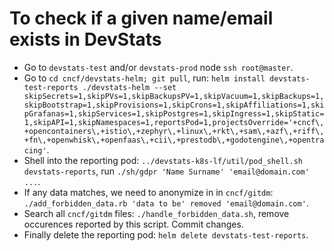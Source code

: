 # To check if a given name/email exists in DevStats

- Go to `devstats-test` and/or `devstats-prod` node `ssh root@master`.
- Go to `cd cncf/devstats-helm; git pull`, run: `helm install devstats-test-reports ./devstats-helm --set skipSecrets=1,skipPVs=1,skipBackupsPV=1,skipVacuum=1,skipBackups=1,skipBootstrap=1,skipProvisions=1,skipCrons=1,skipAffiliations=1,skipGrafanas=1,skipServices=1,skipPostgres=1,skipIngress=1,skipStatic=1,skipAPI=1,skipNamespaces=1,reportsPod=1,projectsOverride='+cncf\,+opencontainers\,+istio\,+zephyr\,+linux\,+rkt\,+sam\,+azf\,+riff\,+fn\,+openwhisk\,+openfaas\,+cii\,+prestodb\,+godotengine\,+opentracing'`.
- Shell into the reporting pod: `../devstats-k8s-lf/util/pod_shell.sh devstats-reports`, run `./sh/gdpr 'Name Surname' 'email@domain.com' ...`.
- If any data matches, we need to anonymize in in `cncf/gitdm`: `./add_forbidden_data.rb 'data to be' removed 'email@domain.com'`.
- Search all `cncf/gitdm` files: `./handle_forbidden_data.sh`, remove occurences reported by this script. Commit changes.
- Finally delete the reporting pod: `helm delete devstats-test-reports`.
